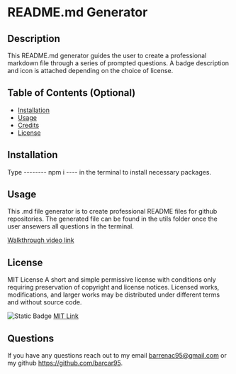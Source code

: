 # README.md Generator
  
## Description
  This README.md generator guides the user to create a professional markdown file through a series of prompted questions. A badge description and icon is attached depending on the choice of license.

## Table of Contents (Optional)
 
  - [Installation](#installation)
  - [Usage](#usage)
  - [Credits](#credits)
  - [License](#license)
  
## Installation
  Type -------- npm i ---- in the terminal to install necessary packages.
  
## Usage
  This .md file generator is to create professional README files for github repositories. The generated file can be found in the utils folder once the user ansewers all questions in the terminal.

  [Walkthrough video link](https://drive.google.com/file/d/1GQQaoWi2giqN_lhDQiEr5fpl3m97SBuy/view)
   
## License
  MIT License
  A short and simple permissive license with conditions only requiring preservation of copyright and license notices. Licensed works, modifications, and larger works may be distributed under different terms and without source code.
    
  ![Static Badge](https://img.shields.io/badge/license-MIT-brightgreen)
  [MIT Link](https://tlo.mit.edu/learn-about-intellectual-property/software-and-open-source-licensing)
  
## Questions
  If you have any questions reach out to my email barrenac95@gmail.com or my github https://github.com/barcar95.
  